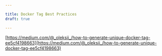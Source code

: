 ```yaml
---

title: Docker Tag Best Practices
draft: true

---
```


[https://medium.com/@_oleksii_/how-to-generate-unique-docker-tag-ee5cf4198663](https://medium.com/@_oleksii_/how-to-generate-unique-docker-tag-ee5cf4198663)
